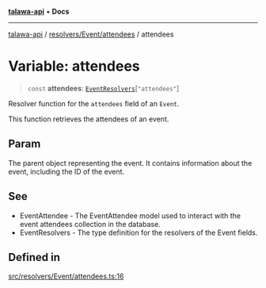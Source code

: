 [**talawa-api**](../../../../README.md) • **Docs**

***

[talawa-api](../../../../modules.md) / [resolvers/Event/attendees](../README.md) / attendees

# Variable: attendees

> `const` **attendees**: [`EventResolvers`](../../../../types/generatedGraphQLTypes/type-aliases/EventResolvers.md)\[`"attendees"`\]

Resolver function for the `attendees` field of an `Event`.

This function retrieves the attendees of an event.

## Param

The parent object representing the event. It contains information about the event, including the ID of the event.

## See

 - EventAttendee - The EventAttendee model used to interact with the event attendees collection in the database.
 - EventResolvers - The type definition for the resolvers of the Event fields.

## Defined in

[src/resolvers/Event/attendees.ts:16](https://github.com/PalisadoesFoundation/talawa-api/blob/3bacbf38707ebd3e3e5f1bc5b4cc7aa3b2adc169/src/resolvers/Event/attendees.ts#L16)
